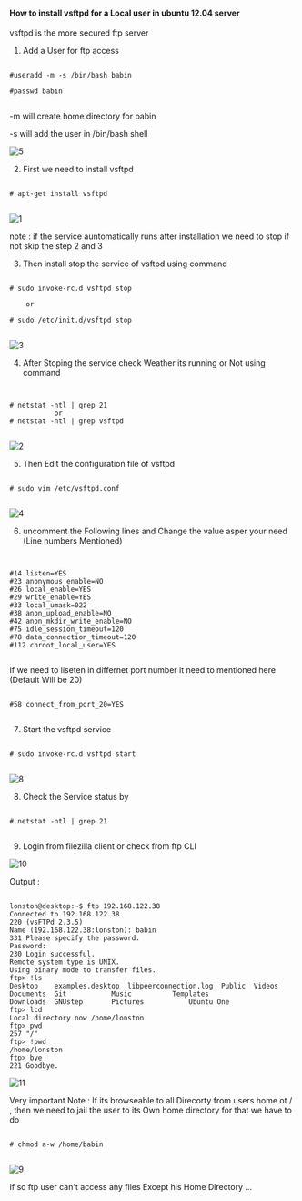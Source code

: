 #### How to install vsftpd for a Local user in ubuntu 12.04 server


vsftpd is the more secured ftp server 


1. Add a User for ftp access 


```

#useradd -m -s /bin/bash babin

#passwd babin


```


-m will create home directory for babin

-s will add the user in /bin/bash shell 



![5](https://github.com/babinlonston/Ubuntu-Linux-Stuffs/raw/master/vsftpd%20in%20ubuntu%20server%2012.04/Selection_005.png)



2. First we need to install vsftpd 


```

# apt-get install vsftpd 


```



![1](https://github.com/babinlonston/Ubuntu-Linux-Stuffs/raw/master/vsftpd%20in%20ubuntu%20server%2012.04/Selection_001.png)



note : if the service auntomatically runs after installation we need to stop if not skip the step 2 and 3 



3. Then install stop the service of vsftpd using command 


```

# sudo invoke-rc.d vsftpd stop

    or 

# sudo /etc/init.d/vsftpd stop


```


![3](https://github.com/babinlonston/Ubuntu-Linux-Stuffs/raw/master/vsftpd%20in%20ubuntu%20server%2012.04/Selection_003.png)



4. After Stoping the service check Weather its running or Not using command 


```


# netstat -ntl | grep 21
           or
# netstat -ntl | grep vsftpd 


```


![2](https://github.com/babinlonston/Ubuntu-Linux-Stuffs/raw/master/vsftpd%20in%20ubuntu%20server%2012.04/Selection_002.png)



5. Then Edit the configuration file of vsftpd 


```

# sudo vim /etc/vsftpd.conf


```


![4](https://github.com/babinlonston/Ubuntu-Linux-Stuffs/raw/master/vsftpd%20in%20ubuntu%20server%2012.04/Selection_004.png)



6. uncomment the Following lines and Change the value asper your need (Line numbers Mentioned)


```


#14 listen=YES
#23 anonymous_enable=NO
#26 local_enable=YES
#29 write_enable=YES
#33 local_umask=022
#38 anon_upload_enable=NO
#42 anon_mkdir_write_enable=NO
#75 idle_session_timeout=120
#78 data_connection_timeout=120
#112 chroot_local_user=YES


```

If we need to liseten in differnet port number it need to mentioned here (Default Will be 20)


```

#58 connect_from_port_20=YES


```

7. Start the vsftpd service 


```

# sudo invoke-rc.d vsftpd start


```


![8](https://github.com/babinlonston/Ubuntu-Linux-Stuffs/raw/master/vsftpd%20in%20ubuntu%20server%2012.04/Selection_008.png)


8. Check the Service status by 


```

# netstat -ntl | grep 21


```

9. Login from filezilla client or check from ftp CLI 




![10](https://github.com/babinlonston/Ubuntu-Linux-Stuffs/raw/master/vsftpd%20in%20ubuntu%20server%2012.04/Selection_010.png)




Output :



```

lonston@desktop:~$ ftp 192.168.122.38
Connected to 192.168.122.38.
220 (vsFTPd 2.3.5)
Name (192.168.122.38:lonston): babin
331 Please specify the password.
Password:
230 Login successful.
Remote system type is UNIX.
Using binary mode to transfer files.
ftp> !ls
Desktop    examples.desktop  libpeerconnection.log  Public	Videos
Documents  Git		     Music		    Templates
Downloads  GNUstep	     Pictures		    Ubuntu One
ftp> lcd 
Local directory now /home/lonston
ftp> pwd
257 "/"
ftp> !pwd
/home/lonston
ftp> bye
221 Goodbye.

```


![11](https://github.com/babinlonston/Ubuntu-Linux-Stuffs/raw/master/vsftpd%20in%20ubuntu%20server%2012.04/Selection_011.png)




Very important Note : If its browseable to all Direcorty from users home ot / , then we need to jail the user to its Own home directory for that we have to do 

```

# chmod a-w /home/babin


```


![9](https://github.com/babinlonston/Ubuntu-Linux-Stuffs/raw/master/vsftpd%20in%20ubuntu%20server%2012.04/Selection_009.png)



If so ftp user can't access any files Except his Home Directory ...


